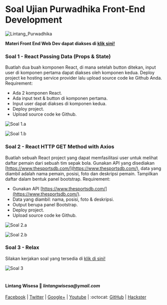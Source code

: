 # Soal Ujian Purwadhika Front-End Development

![Lintang_Purwadhika](https://static.wixstatic.com/media/2e6af2_f69a4271c3534ae1869a7ed63e278b2b~mv2.png/v1/fill/w_246,h_39,al_c,usm_0.66_1.00_0.01/2e6af2_f69a4271c3534ae1869a7ed63e278b2b~mv2.png)

**Materi Front End Web Dev dapat diakses di [klik sini!](https://github.com/LintangWisesa/Purwadhika-JC04-02_FrontEndWeb)**

### Soal 1 - React Passing Data (Props & State)

Buatlah dua buah komponen React, di mana setelah button ditekan, input user di komponen pertama dapat diakses oleh komponen kedua. Deploy project ke hosting service provider lalu upload source code ke Github Anda. Requirement:
- Ada 2 komponen React.
- Ada input text & button di komponen pertama.
- Input user dapat diakses di komponen kedua.
- Deploy project.
- Upload source code ke Github.

![Soal 1.a](https://4.bp.blogspot.com/-qs3_WQvjKIg/Wp9Hjt86E1I/AAAAAAAADzc/m4GxDyRxrYInpYIPvM8a5y2JkhcwX3CAwCLcBGAs/s1600/soal1a.png)

![Soal 1.b](https://1.bp.blogspot.com/-YNxHuwWv4-c/Wp9Hj_ea7dI/AAAAAAAADzg/JDVNA0vBBssBWBJiIkxsmu6dFKS81YGMwCLcBGAs/s1600/soal1b.png)

### Soal 2 - React HTTP GET Method with Axios

Buatlah sebuah React project yang dapat memfasilitasi user untuk melihat daftar pemain dari sebuah tim sepak bola. Gunakan API yang disediakan [https://www.thesportsdb.com/](https://www.thesportsdb.com/), data yang diambil adalah nama pemain, posisi, foto dan deskripsi pemain. Tampilkan daftar dalam bentuk panel bootstrap. Requirement:
- Gunakan API [https://www.thesportsdb.com/](https://www.thesportsdb.com/).
- Data yang diambil: nama, posisi, foto & deskripsi.
- Output berupa panel Bootstrap.
- Deploy project.
- Upload source code ke Github.

![Soal 2.a](https://3.bp.blogspot.com/-RYKi7e4TTxo/Wp-pS_z3uTI/AAAAAAAAD0I/uaoQawx57CQhbcz2SrvfSGMZzzILGo59gCLcBGAs/s1600/soal2a.png)

![Soal 2.b](https://1.bp.blogspot.com/-Ch5hETSDO2U/Wp9Hk44h49I/AAAAAAAADzs/mFoH08uDijcZp3I2pPoROhdqic4cmdjqQCLcBGAs/s1600/soal2b.png)

### Soal 3 - Relax

Silakan kerjakan soal yang tersedia di [klik di sini!](https://lintangwisesa.typeform.com/to/XHCMvY)

![Soal 3](https://3.bp.blogspot.com/-e9NzNA-uU-E/Wp9HkxlDFdI/AAAAAAAADzo/6nG1dY7v4rU2K3w_M6YHts52nwrWzVv0QCLcBGAs/s1600/soal3.png)

#

#### Lintang Wisesa :love_letter: _lintangwisesa@ymail.com_

[Facebook](https://www.facebook.com/lintangbagus) | 
[Twitter](https://twitter.com/Lintang_Wisesa) |
[Google+](https://plus.google.com/u/0/+LintangWisesa1) |
[Youtube](https://www.youtube.com/user/lintangbagus) | 
:octocat: [GitHub](https://github.com/LintangWisesa) |
[Hackster](https://www.hackster.io/lintangwisesa)
